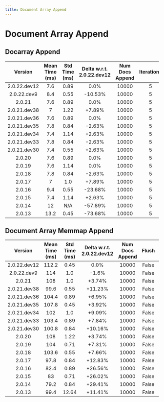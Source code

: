 ```yaml
---
title: Document Array Append
---
```

# Document Array Append

## Docarray Append

| Version | Mean Time (ms) | Std Time (ms) | Delta w.r.t. 2.0.22.dev12 | Num Docs Append | Iterations |
| :---: | :---: | :---: | :---: | :---: | :---: |
| 2.0.22.dev12 | 7.6 | 0.89 | 0.0% | 10000 | 5 |
| 2.0.22.dev9 | 8.4 | 0.55 | -10.53% | 10000 | 5 |
| 2.0.21 | 7.6 | 0.89 | 0.0% | 10000 | 5 |
| 2.0.21.dev38 | 7 | 1.22 | +7.89% | 10000 | 5 |
| 2.0.21.dev36 | 7.6 | 0.89 | 0.0% | 10000 | 5 |
| 2.0.21.dev35 | 7.8 | 0.84 | -2.63% | 10000 | 5 |
| 2.0.21.dev34 | 7.4 | 1.14 | +2.63% | 10000 | 5 |
| 2.0.21.dev33 | 7.8 | 0.84 | -2.63% | 10000 | 5 |
| 2.0.21.dev30 | 7.4 | 0.55 | +2.63% | 10000 | 5 |
| 2.0.20 | 7.6 | 0.89 | 0.0% | 10000 | 5 |
| 2.0.19 | 7.6 | 1.14 | 0.0% | 10000 | 5 |
| 2.0.18 | 7.8 | 0.84 | -2.63% | 10000 | 5 |
| 2.0.17 | 7 | 1.0 | +7.89% | 10000 | 5 |
| 2.0.16 | 9.4 | 0.55 | -23.68% | 10000 | 5 |
| 2.0.15 | 7.4 | 1.14 | +2.63% | 10000 | 5 |
| 2.0.14 | 12 | N/A | -57.89% | 10000 | 5 |
| 2.0.13 | 13.2 | 0.45 | -73.68% | 10000 | 5 |
## Document Array Memmap Append

| Version | Mean Time (ms) | Std Time (ms) | Delta w.r.t. 2.0.22.dev12 | Num Docs Append | Flush | Iterations |
| :---: | :---: | :---: | :---: | :---: | :---: | :---: |
| 2.0.22.dev12 | 112.2 | 0.45 | 0.0% | 10000 | False | 5 |
| 2.0.22.dev9 | 114 | 1.0 | -1.6% | 10000 | False | 5 |
| 2.0.21 | 108 | 1.0 | +3.74% | 10000 | False | 5 |
| 2.0.21.dev38 | 99.6 | 0.55 | +11.23% | 10000 | False | 5 |
| 2.0.21.dev36 | 104.4 | 0.89 | +6.95% | 10000 | False | 5 |
| 2.0.21.dev35 | 107.8 | 0.45 | +3.92% | 10000 | False | 5 |
| 2.0.21.dev34 | 102 | 1.0 | +9.09% | 10000 | False | 5 |
| 2.0.21.dev33 | 103.4 | 0.89 | +7.84% | 10000 | False | 5 |
| 2.0.21.dev30 | 100.8 | 0.84 | +10.16% | 10000 | False | 5 |
| 2.0.20 | 108 | 1.22 | +3.74% | 10000 | False | 5 |
| 2.0.19 | 104 | 0.71 | +7.31% | 10000 | False | 5 |
| 2.0.18 | 103.6 | 0.55 | +7.66% | 10000 | False | 5 |
| 2.0.17 | 97.8 | 0.84 | +12.83% | 10000 | False | 5 |
| 2.0.16 | 82.4 | 0.89 | +26.56% | 10000 | False | 5 |
| 2.0.15 | 83 | 0.71 | +26.02% | 10000 | False | 5 |
| 2.0.14 | 79.2 | 0.84 | +29.41% | 10000 | False | 5 |
| 2.0.13 | 99.4 | 12.64 | +11.41% | 10000 | False | 5 |
